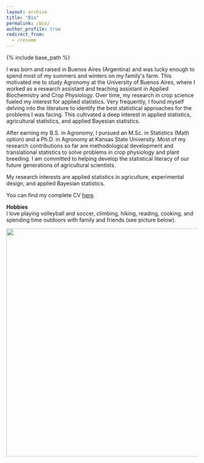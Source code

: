 ```yaml
---
layout: archive
title: "Bio"
permalink: /bio/
author_profile: true
redirect_from:
  - /resume
---
```


{% include base_path %}

I was born and raised in Buenos Aires (Argentina) and was lucky enough to spend most of my summers and winters on my family's farm. 
This motivated me to study Agronomy at the University of Buenos Aires, where I worked as a research assistant and teaching assistant in Applied Biochemistry and Crop Physiology. 
Over time, my research in crop science fueled my interest for applied statistics. Very frequently, I found myself delving into the literature to identify the best statistical approaches for the problems I was facing. 
This cultivated a deep interest in applied statistics, agricultural statistics, and applied Bayesian statistics.  

After earning my B.S. in Agronomy, I pursued an M.Sc. in Statistics (Math option) and a Ph.D. in Agronomy at Kansas State University. 
Most of my research contributions so far are methodological development and translational statistics to solve problems in crop physiology and plant breeding. 
I am committed to helping develop the statistical literacy of our future generations of agricultural scientists. 

My research interests are applied statistics in agriculture, experimental design, and applied Bayesian statistics.  

You can find my complete CV [here](/Lacasa_longCV_aug2024.pdf).

**Hobbies**  
I love playing volleyball and soccer, climbing, hiking, reading, cooking, and spending time outdoors with family and friends (see picture below). 

<p align="center">
  <img src="https://github.com/jlacasa/jlacasa.github.io/blob/master/034.JPG?raw=true" width="600" />
</p>
